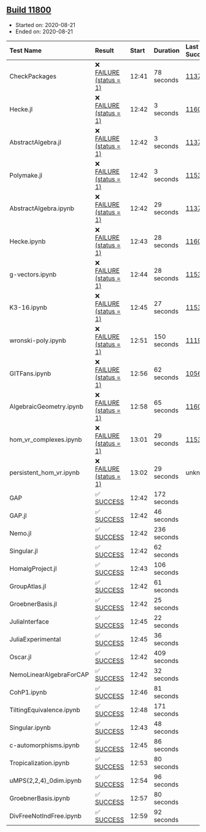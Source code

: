 ## [Build 11800](https://oscarci.mathematik.uni-kl.de/job/oscar/11800/)

* Started on: 2020-08-21
* Ended on: 2020-08-21

| Test Name    | Result | Start | Duration | Last Success | First Failure |
|:-------------|:-------|:------|:---------|:-------------|:--------------|
| CheckPackages | ❌ [FAILURE (status = 1)](https://oscarci.mathematik.uni-kl.de/job/oscar/11800/artifact/logs/build-11800/CheckPackages.log) | 12:41 | 78 seconds | [11376](https://oscarci.mathematik.uni-kl.de/job/oscar/11376/) | [11377](https://oscarci.mathematik.uni-kl.de/job/oscar/11377/) |
| Hecke.jl | ❌ [FAILURE (status = 1)](https://oscarci.mathematik.uni-kl.de/job/oscar/11800/artifact/logs/build-11800/Hecke.jl.log) | 12:42 | 3 seconds | [11602](https://oscarci.mathematik.uni-kl.de/job/oscar/11602/) | [11603](https://oscarci.mathematik.uni-kl.de/job/oscar/11603/) |
| AbstractAlgebra.jl | ❌ [FAILURE (status = 1)](https://oscarci.mathematik.uni-kl.de/job/oscar/11800/artifact/logs/build-11800/AbstractAlgebra.jl.log) | 12:42 | 3 seconds | [11376](https://oscarci.mathematik.uni-kl.de/job/oscar/11376/) | [11377](https://oscarci.mathematik.uni-kl.de/job/oscar/11377/) |
| Polymake.jl | ❌ [FAILURE (status = 1)](https://oscarci.mathematik.uni-kl.de/job/oscar/11800/artifact/logs/build-11800/Polymake.jl.log) | 12:42 | 3 seconds | [11532](https://oscarci.mathematik.uni-kl.de/job/oscar/11532/) | [11533](https://oscarci.mathematik.uni-kl.de/job/oscar/11533/) |
| AbstractAlgebra.ipynb | ❌ [FAILURE (status = 1)](https://oscarci.mathematik.uni-kl.de/job/oscar/11800/artifact/logs/build-11800/AbstractAlgebra.ipynb.log) | 12:42 | 29 seconds | [11376](https://oscarci.mathematik.uni-kl.de/job/oscar/11376/) | [11377](https://oscarci.mathematik.uni-kl.de/job/oscar/11377/) |
| Hecke.ipynb | ❌ [FAILURE (status = 1)](https://oscarci.mathematik.uni-kl.de/job/oscar/11800/artifact/logs/build-11800/Hecke.ipynb.log) | 12:43 | 28 seconds | [11602](https://oscarci.mathematik.uni-kl.de/job/oscar/11602/) | [11603](https://oscarci.mathematik.uni-kl.de/job/oscar/11603/) |
| g-vectors.ipynb | ❌ [FAILURE (status = 1)](https://oscarci.mathematik.uni-kl.de/job/oscar/11800/artifact/logs/build-11800/g-vectors.ipynb.log) | 12:44 | 28 seconds | [11532](https://oscarci.mathematik.uni-kl.de/job/oscar/11532/) | [11533](https://oscarci.mathematik.uni-kl.de/job/oscar/11533/) |
| K3-16.ipynb | ❌ [FAILURE (status = 1)](https://oscarci.mathematik.uni-kl.de/job/oscar/11800/artifact/logs/build-11800/K3-16.ipynb.log) | 12:45 | 27 seconds | [11532](https://oscarci.mathematik.uni-kl.de/job/oscar/11532/) | [11533](https://oscarci.mathematik.uni-kl.de/job/oscar/11533/) |
| wronski-poly.ipynb | ❌ [FAILURE (status = 1)](https://oscarci.mathematik.uni-kl.de/job/oscar/11800/artifact/logs/build-11800/wronski-poly.ipynb.log) | 12:51 | 150 seconds | [11192](https://oscarci.mathematik.uni-kl.de/job/oscar/11192/) | [11193](https://oscarci.mathematik.uni-kl.de/job/oscar/11193/) |
| GITFans.ipynb | ❌ [FAILURE (status = 1)](https://oscarci.mathematik.uni-kl.de/job/oscar/11800/artifact/logs/build-11800/GITFans.ipynb.log) | 12:56 | 62 seconds | [10566](https://oscarci.mathematik.uni-kl.de/job/oscar/10566/) | [10567](https://oscarci.mathematik.uni-kl.de/job/oscar/10567/) |
| AlgebraicGeometry.ipynb | ❌ [FAILURE (status = 1)](https://oscarci.mathematik.uni-kl.de/job/oscar/11800/artifact/logs/build-11800/AlgebraicGeometry.ipynb.log) | 12:58 | 65 seconds | [11602](https://oscarci.mathematik.uni-kl.de/job/oscar/11602/) | [11603](https://oscarci.mathematik.uni-kl.de/job/oscar/11603/) |
| hom_vr_complexes.ipynb | ❌ [FAILURE (status = 1)](https://oscarci.mathematik.uni-kl.de/job/oscar/11800/artifact/logs/build-11800/hom_vr_complexes.ipynb.log) | 13:01 | 29 seconds | [11532](https://oscarci.mathematik.uni-kl.de/job/oscar/11532/) | [11533](https://oscarci.mathematik.uni-kl.de/job/oscar/11533/) |
| persistent_hom_vr.ipynb | ❌ [FAILURE (status = 1)](https://oscarci.mathematik.uni-kl.de/job/oscar/11800/artifact/logs/build-11800/persistent_hom_vr.ipynb.log) | 13:02 | 29 seconds | unknown | unknown |
| GAP | ✅ [SUCCESS](https://oscarci.mathematik.uni-kl.de/job/oscar/11800/artifact/logs/build-11800/GAP.log) | 12:42 | 172 seconds |  |  |
| GAP.jl | ✅ [SUCCESS](https://oscarci.mathematik.uni-kl.de/job/oscar/11800/artifact/logs/build-11800/GAP.jl.log) | 12:42 | 46 seconds |  |  |
| Nemo.jl | ✅ [SUCCESS](https://oscarci.mathematik.uni-kl.de/job/oscar/11800/artifact/logs/build-11800/Nemo.jl.log) | 12:42 | 236 seconds |  |  |
| Singular.jl | ✅ [SUCCESS](https://oscarci.mathematik.uni-kl.de/job/oscar/11800/artifact/logs/build-11800/Singular.jl.log) | 12:42 | 62 seconds |  |  |
| HomalgProject.jl | ✅ [SUCCESS](https://oscarci.mathematik.uni-kl.de/job/oscar/11800/artifact/logs/build-11800/HomalgProject.jl.log) | 12:43 | 106 seconds |  |  |
| GroupAtlas.jl | ✅ [SUCCESS](https://oscarci.mathematik.uni-kl.de/job/oscar/11800/artifact/logs/build-11800/GroupAtlas.jl.log) | 12:42 | 61 seconds |  |  |
| GroebnerBasis.jl | ✅ [SUCCESS](https://oscarci.mathematik.uni-kl.de/job/oscar/11800/artifact/logs/build-11800/GroebnerBasis.jl.log) | 12:42 | 25 seconds |  |  |
| JuliaInterface | ✅ [SUCCESS](https://oscarci.mathematik.uni-kl.de/job/oscar/11800/artifact/logs/build-11800/JuliaInterface.log) | 12:45 | 22 seconds |  |  |
| JuliaExperimental | ✅ [SUCCESS](https://oscarci.mathematik.uni-kl.de/job/oscar/11800/artifact/logs/build-11800/JuliaExperimental.log) | 12:45 | 36 seconds |  |  |
| Oscar.jl | ✅ [SUCCESS](https://oscarci.mathematik.uni-kl.de/job/oscar/11800/artifact/logs/build-11800/Oscar.jl.log) | 12:42 | 409 seconds |  |  |
| NemoLinearAlgebraForCAP | ✅ [SUCCESS](https://oscarci.mathematik.uni-kl.de/job/oscar/11800/artifact/logs/build-11800/NemoLinearAlgebraForCAP.log) | 12:42 | 32 seconds |  |  |
| CohP1.ipynb | ✅ [SUCCESS](https://oscarci.mathematik.uni-kl.de/job/oscar/11800/artifact/logs/build-11800/CohP1.ipynb.log) | 12:46 | 81 seconds |  |  |
| TiltingEquivalence.ipynb | ✅ [SUCCESS](https://oscarci.mathematik.uni-kl.de/job/oscar/11800/artifact/logs/build-11800/TiltingEquivalence.ipynb.log) | 12:48 | 171 seconds |  |  |
| Singular.ipynb | ✅ [SUCCESS](https://oscarci.mathematik.uni-kl.de/job/oscar/11800/artifact/logs/build-11800/Singular.ipynb.log) | 12:43 | 48 seconds |  |  |
| c-automorphisms.ipynb | ✅ [SUCCESS](https://oscarci.mathematik.uni-kl.de/job/oscar/11800/artifact/logs/build-11800/c-automorphisms.ipynb.log) | 12:45 | 86 seconds |  |  |
| Tropicalization.ipynb | ✅ [SUCCESS](https://oscarci.mathematik.uni-kl.de/job/oscar/11800/artifact/logs/build-11800/Tropicalization.ipynb.log) | 12:53 | 80 seconds |  |  |
| uMPS(2,2,4)_0dim.ipynb | ✅ [SUCCESS](https://oscarci.mathematik.uni-kl.de/job/oscar/11800/artifact/logs/build-11800/uMPS-2-2-4-_0dim.ipynb.log) | 12:54 | 96 seconds |  |  |
| GroebnerBasis.ipynb | ✅ [SUCCESS](https://oscarci.mathematik.uni-kl.de/job/oscar/11800/artifact/logs/build-11800/GroebnerBasis.ipynb.log) | 12:57 | 80 seconds |  |  |
| DivFreeNotIndFree.ipynb | ✅ [SUCCESS](https://oscarci.mathematik.uni-kl.de/job/oscar/11800/artifact/logs/build-11800/DivFreeNotIndFree.ipynb.log) | 12:59 | 92 seconds |  |  |
